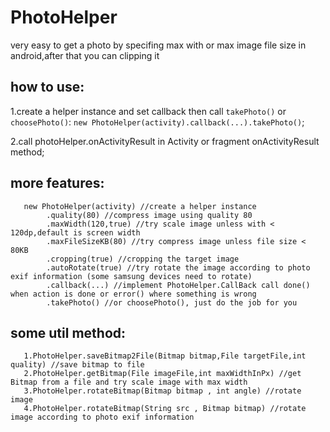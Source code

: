 # PhotoHelper
very easy to get a photo by specifing max with or max image file size in android,after that you can clipping it

## how to use:

1.create a helper instance and set callback then call `takePhoto()` or `choosePhoto()`: `new PhotoHelper(activity).callback(...).takePhoto()`;

2.call photoHelper.onActivityResult in Activity or fragment onActivityResult method;

## more features:
```
   new PhotoHelper(activity) //create a helper instance
        .quality(80) //compress image using quality 80
        .maxWidth(120,true) //try scale image unless with < 120dp,default is screen width
        .maxFileSizeKB(80) //try compress image unless file size < 80KB
        .cropping(true) //cropping the target image
        .autoRotate(true) //try rotate the image according to photo exif information (some samsung devices need to rotate)
        .callback(...) //implement PhotoHelper.CallBack call done() when action is done or error() where something is wrong
        .takePhoto() //or choosePhoto(), just do the job for you
```
  
## some util method:
```
   1.PhotoHelper.saveBitmap2File(Bitmap bitmap,File targetFile,int quality) //save bitmap to file
   2.PhotoHelper.getBitmap(File imageFile,int maxWidthInPx) //get Bitmap from a file and try scale image with max width
   3.PhotoHelper.rotateBitmap(Bitmap bitmap , int angle) //rotate image
   4.PhotoHelper.rotateBitmap(String src , Bitmap bitmap) //rotate image according to photo exif information
```
